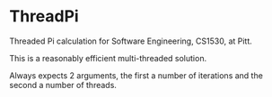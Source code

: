 # ThreadPi
Threaded Pi calculation for Software Engineering, CS1530, at Pitt.

This is a reasonably efficient multi-threaded solution.

Always expects 2 arguments, the first a number of iterations and the second a number of threads.
